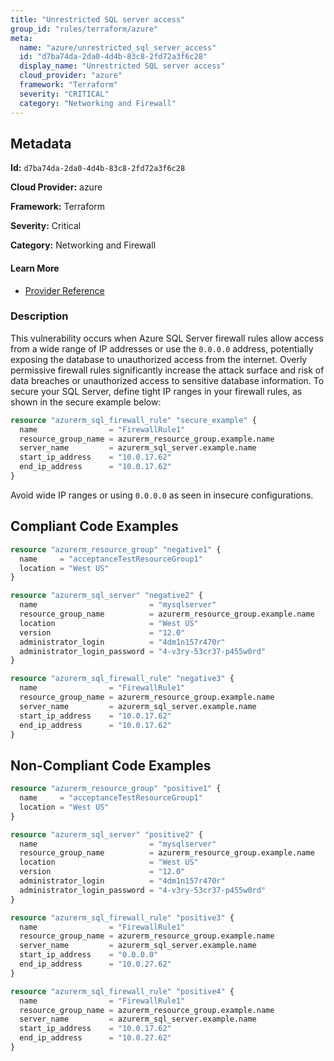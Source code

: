 ```yaml
---
title: "Unrestricted SQL server access"
group_id: "rules/terraform/azure"
meta:
  name: "azure/unrestricted_sql_server_access"
  id: "d7ba74da-2da0-4d4b-83c8-2fd72a3f6c28"
  display_name: "Unrestricted SQL server access"
  cloud_provider: "azure"
  framework: "Terraform"
  severity: "CRITICAL"
  category: "Networking and Firewall"
---
```

## Metadata

**Id:** `d7ba74da-2da0-4d4b-83c8-2fd72a3f6c28`

**Cloud Provider:** azure

**Framework:** Terraform

**Severity:** Critical

**Category:** Networking and Firewall

#### Learn More

 - [Provider Reference](https://registry.terraform.io/providers/hashicorp/azurerm/3.6.0/docs/resources/sql_firewall_rule)

### Description

 This vulnerability occurs when Azure SQL Server firewall rules allow access from a wide range of IP addresses or use the `0.0.0.0` address, potentially exposing the database to unauthorized access from the internet. Overly permissive firewall rules significantly increase the attack surface and risk of data breaches or unauthorized access to sensitive database information. To secure your SQL Server, define tight IP ranges in your firewall rules, as shown in the secure example below:

```terraform
resource "azurerm_sql_firewall_rule" "secure_example" {
  name                = "FirewallRule1"
  resource_group_name = azurerm_resource_group.example.name
  server_name         = azurerm_sql_server.example.name
  start_ip_address    = "10.0.17.62"
  end_ip_address      = "10.0.17.62"
}
```

Avoid wide IP ranges or using `0.0.0.0` as seen in insecure configurations.


## Compliant Code Examples
```terraform
resource "azurerm_resource_group" "negative1" {
  name     = "acceptanceTestResourceGroup1"
  location = "West US"
}

resource "azurerm_sql_server" "negative2" {
  name                         = "mysqlserver"
  resource_group_name          = azurerm_resource_group.example.name
  location                     = "West US"
  version                      = "12.0"
  administrator_login          = "4dm1n157r470r"
  administrator_login_password = "4-v3ry-53cr37-p455w0rd"
}

resource "azurerm_sql_firewall_rule" "negative3" {
  name                = "FirewallRule1"
  resource_group_name = azurerm_resource_group.example.name
  server_name         = azurerm_sql_server.example.name
  start_ip_address    = "10.0.17.62"
  end_ip_address      = "10.0.17.62"
}

```
## Non-Compliant Code Examples
```terraform
resource "azurerm_resource_group" "positive1" {
  name     = "acceptanceTestResourceGroup1"
  location = "West US"
}

resource "azurerm_sql_server" "positive2" {
  name                         = "mysqlserver"
  resource_group_name          = azurerm_resource_group.example.name
  location                     = "West US"
  version                      = "12.0"
  administrator_login          = "4dm1n157r470r"
  administrator_login_password = "4-v3ry-53cr37-p455w0rd"
}

resource "azurerm_sql_firewall_rule" "positive3" {
  name                = "FirewallRule1"
  resource_group_name = azurerm_resource_group.example.name
  server_name         = azurerm_sql_server.example.name
  start_ip_address    = "0.0.0.0"
  end_ip_address      = "10.0.27.62"
}

resource "azurerm_sql_firewall_rule" "positive4" {
  name                = "FirewallRule1"
  resource_group_name = azurerm_resource_group.example.name
  server_name         = azurerm_sql_server.example.name
  start_ip_address    = "10.0.17.62"
  end_ip_address      = "10.0.27.62"
}

```